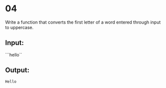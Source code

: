 # 04
Write a function that converts 
the first letter of a word entered through input to uppercase. 

## Input:
```hello``

## Output:
```Hello```
